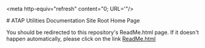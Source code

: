 <meta http-equiv="refresh" content="0; URL='<base href="http://localhost:8080/ReadMe.html'">"/>
<base href="http://localhost:8080/">
# ATAP Utilities Documentation Site Root Home Page

You should be redirected to this repository's ReadMe.html page. If it doesn't happen automatically, please click on the link [ReadMe.html](./ReadMe.html)

